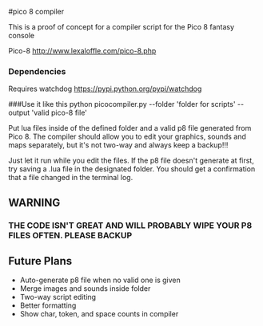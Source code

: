 #pico 8 compiler

This is a proof of concept for a compiler script for the Pico 8 fantasy console

Pico-8
http://www.lexaloffle.com/pico-8.php

### Dependencies
Requires watchdog
https://pypi.python.org/pypi/watchdog

###Use it like this
python picocompiler.py --folder 'folder for scripts' --output 'valid pico-8 file'

Put lua files inside of the defined folder and a valid p8 file generated from Pico 8. The compiler should allow you to edit your graphics, sounds and maps separately, but it's not two-way and always keep a backup!!!

Just let it run while you edit the files. If the p8 file doesn't generate at first, try saving a .lua file in the designated folder. You should get a confirmation that a file changed in the terminal log.

## WARNING
### THE CODE ISN'T GREAT AND WILL PROBABLY WIPE YOUR P8 FILES OFTEN. PLEASE BACKUP

## Future Plans
- Auto-generate p8 file when no valid one is given
- Merge images and sounds inside folder
- Two-way script editing
- Better formatting
- Show char, token, and space counts in compiler